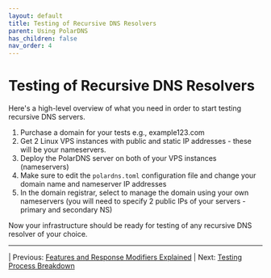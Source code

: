 ```yaml
---
layout: default
title: Testing of Recursive DNS Resolvers
parent: Using PolarDNS
has_children: false
nav_order: 4
---
```


# Testing of Recursive DNS Resolvers

Here's a high-level overview of what you need in order to start testing recursive DNS servers.

1. Purchase a domain for your tests e.g., example123.com
2. Get 2 Linux VPS instances with public and static IP addresses - these will be your nameservers.
3. Deploy the PolarDNS server on both of your VPS instances (nameservers)
4. Make sure to edit the ``polardns.toml`` configuration file and change your domain name and nameserver IP addresses
5. In the domain registrar, select to manage the domain using your own nameservers (you will need to specify 2 public IPs of your servers - primary and secondary NS)

Now your infrastructure should be ready for testing of any recursive DNS resolver of your choice.

---

| Previous: [Features and Response Modifiers Explained](features-and-modifiers) | Next: [Testing Process Breakdown](testing-process-breakdown)
